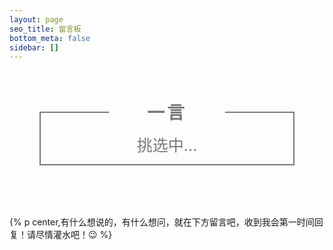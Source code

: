 ```yaml
---
layout: page
seo_title: 留言板
bottom_meta: false
sidebar: []
---
```


<div class="poem-wrap">
  <div class="poem-border poem-left"></div>
  <div class="poem-border poem-right"></div>
    <h1>一言</h1>
    <p id="poem">挑选中...</p>
    <p id="info">
</div>

{% p center,有什么想说的，有什么想问，就在下方留言吧，收到我会第一时间回复！请尽情灌水吧！😉 %}

<script>
    $.get("https://v1.hitokoto.cn?c=i&c=j", function (data, status) {
        if (status == 'success') {
            $('#poem').html(data.hitokoto);
            if (data.from_who != null) {
                $('#info').html(data.from_who + " · " + "《 " + data.from + " 》");
            } else {
                $('#info').html(data.from);
            }
        } else {
            $('#poem').html("获取出错啦");
        }
    });
</script>

<style>
.poem-wrap {
    position: relative;
    width: 730px;
    max-width: 80%;
    border: 2px solid #797979;
    border-top: 0;
    text-align: center;
    margin: 80px auto;
}
 
.poem-wrap h1 {
    position: relative;
    margin-top: -20px;
    display: inline-block;
    letter-spacing: 4px;
    color: #797979;
    border-bottom: none;
}
 
.poem-wrap p {
    width: 70%;
    margin: auto;
    line-height: 30px;
    color: #797979;
}
 
.poem-wrap p#poem {
    text-align: center;
    font-size: 25px;
}
 
.poem-wrap p#info {
    text-align: center;
    font-size: 15px;
    margin: 15px auto;
}
 
.poem-border {
    position: absolute;
    height: 2px;
    width: 27%;
    background-color: #797979;
}
 
.poem-right {
    right: 0;
}
 
.poem-left {
    left: 0;
}
 
@media (max-width: 685px) {
    .poem-border {
        width: 18%;
    }
}
 
@media (max-width: 500px) {
    .poem-wrap {
        margin-top: 60px;
        margin-bottom: 20px;
        border-top: 2px solid #797979;
    }
 
    .poem-wrap h1 {
        margin: 20px 6px;
    }
 
    .poem-border {
        display: none;
    }
}
</style>
